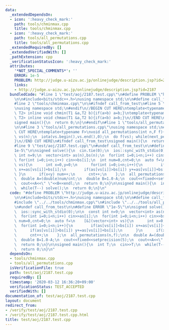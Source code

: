 ```yaml
---
data:
  _extendedDependsOn:
  - icon: ':heavy_check_mark:'
    path: tools/chminmax.cpp
    title: tools/chminmax.cpp
  - icon: ':heavy_check_mark:'
    path: tools/all_permutations.cpp
    title: tools/all_permutations.cpp
  _extendedRequiredBy: []
  _extendedVerifiedWith: []
  _pathExtension: cpp
  _verificationStatusIcon: ':heavy_check_mark:'
  attributes:
    '*NOT_SPECIAL_COMMENTS*': ''
    ERROR: 1e-5
    PROBLEM: http://judge.u-aizu.ac.jp/onlinejudge/description.jsp?id=2187
    links:
    - http://judge.u-aizu.ac.jp/onlinejudge/description.jsp?id=2187
  bundledCode: "#line 1 \"test/aoj/2187.test.cpp\"\n#define PROBLEM \"http://judge.u-aizu.ac.jp/onlinejudge/description.jsp?id=2187\"\
    \n\n#include<bits/stdc++.h>\nusing namespace std;\n\n#define call_from_test\n\
    #line 2 \"tools/chminmax.cpp\"\n\n#ifndef call_from_test\n#line 5 \"tools/chminmax.cpp\"\
    \nusing namespace std;\n#endif\n//BEGIN CUT HERE\ntemplate<typename T1,typename\
    \ T2> inline void chmin(T1 &a,T2 b){if(a>b) a=b;}\ntemplate<typename T1,typename\
    \ T2> inline void chmax(T1 &a,T2 b){if(a<b) a=b;}\n//END CUT HERE\n#ifndef call_from_test\n\
    signed main(){\n  return 0;\n}\n#endif\n#line 1 \"tools/all_permutations.cpp\"\
    \n\n#line 3 \"tools/all_permutations.cpp\"\nusing namespace std;\n#endif\n//BEGIN\
    \ CUT HERE\ntemplate<typename F>\nvoid all_permutations(int n,F f){\n  vector<int>\
    \ vs(n);\n  iota(vs.begin(),vs.end(),0);\n  do f(vs); while(next_permutation(vs.begin(),vs.end()));\n\
    }\n//END CUT HERE\n#ifndef call_from_test\nsigned main(){\n  return 0;\n}\n#endif\n\
    #line 9 \"test/aoj/2187.test.cpp\"\n#undef call_from_test\n\n#define ERROR \"\
    1e-5\"\n\nsigned solve(){\n  cin.tie(0);\n  ios::sync_with_stdio(0);\n\n  const\
    \ int n=9;\n  vector<int> as(n),bs(n);\n  for(int i=0;i<n;i++) cin>>as[i];\n \
    \ for(int i=0;i<n;i++) cin>>bs[i];\n  int num=0,cnt=0;\n  auto f=\n    [&](vector<int>\
    \ vs){\n      int x=0,y=0;\n      for(int i=0;i<n;i++){\n        if(as[vs[i]]<bs[i])\
    \ x+=as[vs[i]]+bs[i];\n        if(as[vs[i]]>bs[i]) y+=as[vs[i]]+bs[i];\n     \
    \ }\n      if(x<y) num++;\n      cnt++;\n    };\n  all_permutations(n,f);\n\n\
    \  double A=(double)num/cnt;\n  double B=1.0-A;\n  cout<<fixed<<setprecision(5);\n\
    \  cout<<A<<\" \"<<B<<endl;\n  return 0;\n}\n\nsigned main(){\n  int T;\n  cin>>T;\n\
    \  while(T--) solve();\n  return 0;\n}\n"
  code: "#define PROBLEM \"http://judge.u-aizu.ac.jp/onlinejudge/description.jsp?id=2187\"\
    \n\n#include<bits/stdc++.h>\nusing namespace std;\n\n#define call_from_test\n\
    #include \"../../tools/chminmax.cpp\"\n#include \"../../tools/all_permutations.cpp\"\
    \n#undef call_from_test\n\n#define ERROR \"1e-5\"\n\nsigned solve(){\n  cin.tie(0);\n\
    \  ios::sync_with_stdio(0);\n\n  const int n=9;\n  vector<int> as(n),bs(n);\n\
    \  for(int i=0;i<n;i++) cin>>as[i];\n  for(int i=0;i<n;i++) cin>>bs[i];\n  int\
    \ num=0,cnt=0;\n  auto f=\n    [&](vector<int> vs){\n      int x=0,y=0;\n    \
    \  for(int i=0;i<n;i++){\n        if(as[vs[i]]<bs[i]) x+=as[vs[i]]+bs[i];\n  \
    \      if(as[vs[i]]>bs[i]) y+=as[vs[i]]+bs[i];\n      }\n      if(x<y) num++;\n\
    \      cnt++;\n    };\n  all_permutations(n,f);\n\n  double A=(double)num/cnt;\n\
    \  double B=1.0-A;\n  cout<<fixed<<setprecision(5);\n  cout<<A<<\" \"<<B<<endl;\n\
    \  return 0;\n}\n\nsigned main(){\n  int T;\n  cin>>T;\n  while(T--) solve();\n\
    \  return 0;\n}\n"
  dependsOn:
  - tools/chminmax.cpp
  - tools/all_permutations.cpp
  isVerificationFile: true
  path: test/aoj/2187.test.cpp
  requiredBy: []
  timestamp: '2020-03-12 16:36:20+09:00'
  verificationStatus: TEST_ACCEPTED
  verifiedWith: []
documentation_of: test/aoj/2187.test.cpp
layout: document
redirect_from:
- /verify/test/aoj/2187.test.cpp
- /verify/test/aoj/2187.test.cpp.html
title: test/aoj/2187.test.cpp
---
```

